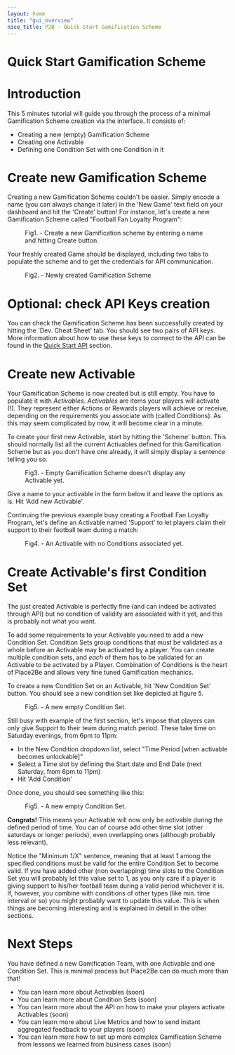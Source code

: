 ```yaml
---
layout: home
title: "gui_overview"
nice_title: P2B - Quick Start Gamification Scheme
---
```


<h1 class="title is-1">Quick Start Gamification Scheme</h1>
<div class="content doc-content">
  <h1 class="title is-3">Introduction</h1>
  <p>This 5 minutes tutorial will guide you through the process of a minimal Gamification Scheme creation via the interface. It consists of:</p>
  <ul>
    <li>Creating a new (empty) Gamification Scheme</li>
    <li>Creating one Activable</li>
    <li>Defining one Condition Set with one Condition in it</li>
  </ul>
  <h1 class="title is-3">Create new Gamification Scheme</h1>
  <p>Creating a new Gamification Scheme couldn't be easier. Simply encode a name (you can always change it later) in the 'New Game' text field on your dashboard and hit the 'Create' button! For instance, let's create a new Gamification Scheme called "Football Fan Loyalty Program":</p>
  <figure class="image has-text-centered figure-printscreen">
    <img class="is-hcentered" src="{{ site.baseurl }}/assets/images/gui_overview/create_new_game.png" alt=""/>
    <figcaption class="is-hcentered">Fig1. - Create a new Gamification scheme by entering a name and hitting Create button.</figcaption>
  </figure>
  <p>Your freshly created Game should be displayed, including two tabs to populate the scheme and to get the credentials for API communication.</p>
  
  <figure class="image has-text-centered figure-printscreen">
    <img class="is-hcentered" src="{{ site.baseurl }}/assets/images/gui_overview/new_game_created.png" alt=""/>
    <figcaption class="is-hcentered">Fig2. - Newly created Gamification Scheme</figcaption>
  </figure>

  <h1 class="title is-4">Optional: check API Keys creation</h1>
  <p>You can check the Gamification Scheme has been successfully created by hitting the 'Dev. Cheat Sheet' tab. You should see two pairs of API keys. More information about how to use these keys to connect to the API can be found in the <a href="{{ site.baseurl }}/getting_started/api_overview">Quick Start API</a> section.</p>
  <h1 class="title is-3">Create new Activable</h1>
  <p>Your Gamification Scheme is now created but is still empty. You have to populate it with <i>Activables</i>. <i>Activables</i> are items your players will activate (!). They represent either Actions or Rewards players will achieve or receive, depending on the requirements you associate with (called Conditions). As this may seem complicated by now, it will become clear in a minute.</p>

  <p>To create your first new Activable, start by hitting the 'Scheme' button. This should normally list all the current Activables defined for this Gamification Scheme but as you don't have one already, it will simply display a sentence telling you so.</p>
  <figure class="image has-text-centered figure-printscreen">
    <img class="is-hcentered is-large" src="{{ site.baseurl }}/assets/images/gui_overview/create_new_activable.png" alt=""/>
    <figcaption class="is-hcentered">Fig3. - Empty Gamification Scheme doesn't display any Activable yet.</figcaption>
  </figure>

  <p>Give a name to your activable in the form below it and leave the options as is. Hit 'Add new Activable'.</p>
  <p>Continuing the previous example busy creating a Football Fan Loyalty Program, let's define an Activable named 'Support' to let players claim their support to their football team during a match:</p>
  <figure class="image has-text-centered figure-printscreen">
    <img class="is-hcentered is-large" src="{{ site.baseurl }}/assets/images/gui_overview/new_activable_created.png" alt=""/>
    <figcaption class="is-hcentered">Fig4. - An Activable with no Conditions associated yet.</figcaption>
  </figure>
  
  <h1 class="title is-3">Create Activable's first Condition Set</h1>
  <p>The just created Activable is perfectly fine (and can indeed be activated through API) but no condition of validity are associated with it yet, and this is probably not what you want.</p>

  <p>To add some requirements to your Activable you need to add a new Condition Set. Condition Sets group conditions that must be validated as a whole before an Activable may be activated by a player. You can create multiple condition sets, and <i>each</i> of them has to be validated for an Activable to be activated by a Player. Combination of Conditions is the heart of Place2Be and allows very fine tuned Gamification mechanics.</p>

  <p>To create a new Condition Set on an Activable, hit 'New Condition Set' button. You should see a new condition set like depicted at figure 5.</p>
  <figure class="image has-text-centered figure-printscreen">
    <img class="is-hcentered is-large" src="{{ site.baseurl }}/assets/images/gui_overview/new_condition_set.png" alt=""/>
    <figcaption class="is-hcentered">Fig5. - A new empty Condition Set.</figcaption>
  </figure>

  <p>Still busy with example of the first section, let's impose that players can only give Support to their team during match period. These take time on Saturday evenings, from 6pm to 11pm:</p>
  <ul>
    <li>In the New Condition dropdown list, select "Time Period [when activable becomes unlockable]"</li>
    <li>Select a Time slot by defining the Start date and End Date (next Saturday, from 6pm to 11pm)</li>
    <li>Hit 'Add Condition'</li>
  </ul>
  <p>Once done, you should see something like this:</p>
  <figure class="image has-text-centered figure-printscreen">
    <img class="is-hcentered is-large" src="{{ site.baseurl }}/assets/images/gui_overview/new_condition_created.png" alt=""/>
    <figcaption class="is-hcentered">Fig5. - A new empty Condition Set.</figcaption>
  </figure>
  <p><strong>Congrats!</strong> This means your Activable will now only be activable during the defined period of time. You can of course add other time slot (other saturdays or longer periods), even overlapping ones (although probably less relevant).</p>
  <p>Notice the "Minimum 1/X" sentence, meaning that at least 1 among the specified conditions must be valid for the entire Condition Set to become valid. If you have added other (non overlapping) time slots to the Condition Set you will probably let this value set to 1, as you only care if a player is giving support to his/her football team during a valid period whichever it is. If, however, you combine with conditions of other types (like min. time interval or so) you might probably want to update this value. This is when things are becoming interesting and is explained in detail in the other sections.</p>

  <h1 class="title is-3">Next Steps</h1>
  <p>You have defined a new Gamification Team, with one Activable and one Condition Set. This is minimal process but Place2Be can do much more than that!</p>
  <ul>
    <li>You can learn more about Activables (soon)</li>
    <li>You can learn more about Condition Sets (soon)</li>
    <li>You can learn more about the API on how to make your players activate Activables (soon)</li>
    <li>You can learn more about Live Metrics and how to send instant aggregated feedback to your players (soon)</li>
    <li>You can learn more how to set up more complex Gamification Scheme from lessons we learned from business cases (soon)</li>
  </ul>
</div>

